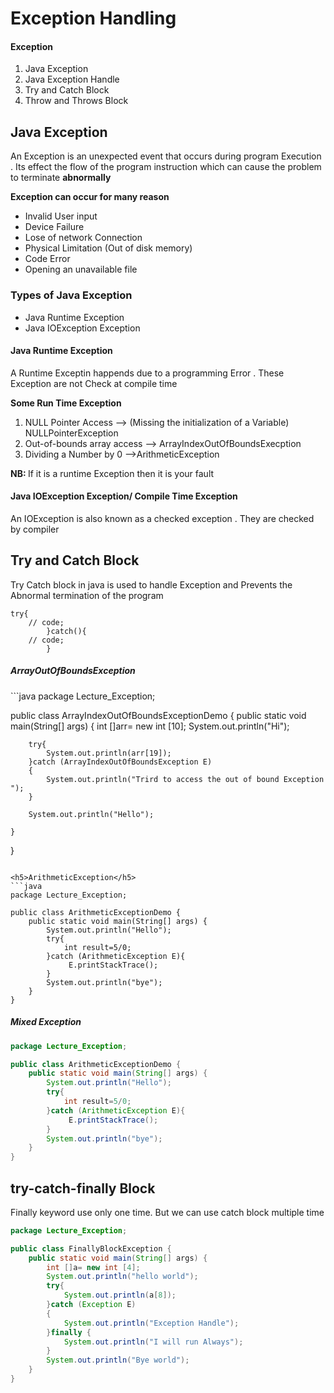 <h1>Exception Handling</h1>
<h4>Exception</h4>
<ol>
<li>Java Exception</li>
<li>Java Exception Handle</li>
<li>Try and Catch Block</li>
<li>Throw and Throws Block</li>
</ol>


<h2>Java Exception</h2>
<p>An Exception is an unexpected event that occurs during program Execution . Its effect the flow of the program instruction which can cause the problem to terminate <b>abnormally</b></p>

<b>Exception can occur for many reason </b>
<ul>
<li> Invalid User input</li>
<li>Device Failure</li>
<li>Lose of network Connection</li>
<li>Physical Limitation (Out of disk memory)</li>
<li>Code Error </li>
<li>Opening an unavailable file</li>
</ul>

<h3>Types of Java Exception </h3>
<ul>
<li>Java Runtime Exception </li>
<li>Java IOException Exception </li>
</ul>

<h4>Java Runtime Exception</h4>
<p>A Runtime Exceptin happends due to a programming Error . These Exception are not Check at compile time </p>

<b>Some Run Time Exception</b>
<ol>
<li>NULL Pointer Access --> (Missing the initialization of a Variable) NULLPointerException</li>
<li>Out-of-bounds array access --> ArrayIndexOutOfBoundsExecption </li>
<li>Dividing a Number by 0 -->ArithmeticException </li>
</ol>

<p><b>NB: </b> If it is a runtime Exception then it is your fault </p>


<h4>Java IOException Exception/ Compile Time Exception </h4>
<P>An IOException is also known as a checked exception . They are checked by compiler</p>


<h2>Try and Catch Block</h2>
<p>Try Catch block in java is used to handle Exception and Prevents the Abnormal termination of the program </p>

````text
try{
    // code;
        }catch(){
    // code;
        }
````

<h5>ArrayOutOfBoundsException</h5>
```java
package Lecture_Exception;

public class ArrayIndexOutOfBoundsExceptionDemo {
    public static void main(String[] args) {
        int []arr= new int [10];
        System.out.println("Hi");

        try{
            System.out.println(arr[19]);
        }catch (ArrayIndexOutOfBoundsException E)
        {
            System.out.println("Trird to access the out of bound Exception ");
        }

        System.out.println("Hello");

    }
}

```

<h5>ArithmeticException</h5>
```java
package Lecture_Exception;

public class ArithmeticExceptionDemo {
    public static void main(String[] args) {
        System.out.println("Hello");
        try{
            int result=5/0;
        }catch (ArithmeticException E){
             E.printStackTrace();
        }
        System.out.println("bye");
    }
}

```

<h5>Mixed Exception</h5>


```java
package Lecture_Exception;

public class ArithmeticExceptionDemo {
    public static void main(String[] args) {
        System.out.println("Hello");
        try{
            int result=5/0;
        }catch (ArithmeticException E){
             E.printStackTrace();
        }
        System.out.println("bye");
    }
}

```


<h2>try-catch-finally Block</h2>
<p>Finally keyword use only one time. But we can use catch  block multiple time </p>

````java
package Lecture_Exception;

public class FinallyBlockException {
    public static void main(String[] args) {
        int []a= new int [4];
        System.out.println("hello world");
        try{
            System.out.println(a[8]);
        }catch (Exception E)
        {
            System.out.println("Exception Handle");
        }finally {
            System.out.println("I will run Always");
        }
        System.out.println("Bye world");
    }
}

````
